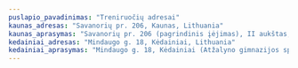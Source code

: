 ```yaml
---
puslapio_pavadinimas: "Treniruočių adresai"
kaunas_adresas: "Savanorių pr. 206, Kaunas, Lithuania"
kaunas_aprasymas: "Savanorių pr. 206 (pagrindinis įėjimas), II aukštas, 214 salė"
kedainiai_adresas: "Mindaugo g. 18, Kėdainiai, Lithuania"
kedainiai_aprasymas: "Mindaugo g. 18, Kėdainiai (Atžalyno gimnazijos sporto salė)"
---
```


